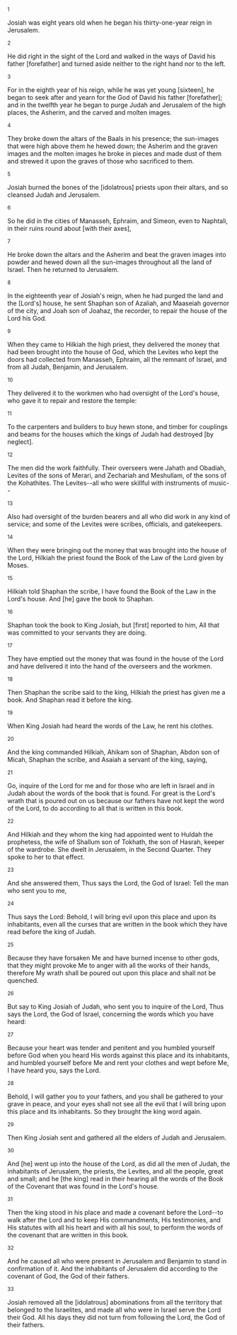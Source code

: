 <sup>1</sup> 

Josiah was eight years old when he began his thirty-one-year reign in Jerusalem. 

<sup>2</sup> 

He did right in the sight of the Lord and walked in the ways of David his father [forefather] and turned aside neither to the right hand nor to the left. 

<sup>3</sup> 

For in the eighth year of his reign, while he was yet young [sixteen], he began to seek after and yearn for the God of David his father [forefather]; and in the twelfth year he began to purge Judah and Jerusalem of the high places, the Asherim, and the carved and molten images. 

<sup>4</sup> 

They broke down the altars of the Baals in his presence; the sun-images that were high above them he hewed down; the Asherim and the graven images and the molten images he broke in pieces and made dust of them and strewed it upon the graves of those who sacrificed to them. 

<sup>5</sup> 

Josiah burned the bones of the [idolatrous] priests upon their altars, and so cleansed Judah and Jerusalem. 

<sup>6</sup> 

So he did in the cities of Manasseh, Ephraim, and Simeon, even to Naphtali, in their ruins round about [with their axes], 

<sup>7</sup> 

He broke down the altars and the Asherim and beat the graven images into powder and hewed down all the sun-images throughout all the land of Israel. Then he returned to Jerusalem. 

<sup>8</sup> 

In the eighteenth year of Josiah's reign, when he had purged the land and the [Lord's] house, he sent Shaphan son of Azaliah, and Maaseiah governor of the city, and Joah son of Joahaz, the recorder, to repair the house of the Lord his God. 

<sup>9</sup> 

When they came to Hilkiah the high priest, they delivered the money that had been brought into the house of God, which the Levites who kept the doors had collected from Manasseh, Ephraim, all the remnant of Israel, and from all Judah, Benjamin, and Jerusalem. 

<sup>10</sup> 

They delivered it to the workmen who had oversight of the Lord's house, who gave it to repair and restore the temple: 

<sup>11</sup> 

To the carpenters and builders to buy hewn stone, and timber for couplings and beams for the houses which the kings of Judah had destroyed [by neglect]. 

<sup>12</sup> 

The men did the work faithfully. Their overseers were Jahath and Obadiah, Levites of the sons of Merari, and Zechariah and Meshullam, of the sons of the Kohathites. The Levites--all who were skillful with instruments of music-- 

<sup>13</sup> 

Also had oversight of the burden bearers and all who did work in any kind of service; and some of the Levites were scribes, officials, and gatekeepers. 

<sup>14</sup> 

When they were bringing out the money that was brought into the house of the Lord, Hilkiah the priest found the Book of the Law of the Lord given by Moses. 

<sup>15</sup> 

Hilkiah told Shaphan the scribe, I have found the Book of the Law in the Lord's house. And [he] gave the book to Shaphan. 

<sup>16</sup> 

Shaphan took the book to King Josiah, but [first] reported to him, All that was committed to your servants they are doing. 

<sup>17</sup> 

They have emptied out the money that was found in the house of the Lord and have delivered it into the hand of the overseers and the workmen. 

<sup>18</sup> 

Then Shaphan the scribe said to the king, Hilkiah the priest has given me a book. And Shaphan read it before the king. 

<sup>19</sup> 

When King Josiah had heard the words of the Law, he rent his clothes. 

<sup>20</sup> 

And the king commanded Hilkiah, Ahikam son of Shaphan, Abdon son of Micah, Shaphan the scribe, and Asaiah a servant of the king, saying, 

<sup>21</sup> 

Go, inquire of the Lord for me and for those who are left in Israel and in Judah about the words of the book that is found. For great is the Lord's wrath that is poured out on us because our fathers have not kept the word of the Lord, to do according to all that is written in this book. 

<sup>22</sup> 

And Hilkiah and they whom the king had appointed went to Huldah the prophetess, the wife of Shallum son of Tokhath, the son of Hasrah, keeper of the wardrobe. She dwelt in Jerusalem, in the Second Quarter. They spoke to her to that effect. 

<sup>23</sup> 

And she answered them, Thus says the Lord, the God of Israel: Tell the man who sent you to me, 

<sup>24</sup> 

Thus says the Lord: Behold, I will bring evil upon this place and upon its inhabitants, even all the curses that are written in the book which they have read before the king of Judah. 

<sup>25</sup> 

Because they have forsaken Me and have burned incense to other gods, that they might provoke Me to anger with all the works of their hands, therefore My wrath shall be poured out upon this place and shall not be quenched. 

<sup>26</sup> 

But say to King Josiah of Judah, who sent you to inquire of the Lord, Thus says the Lord, the God of Israel, concerning the words which you have heard: 

<sup>27</sup> 

Because your heart was tender and penitent and you humbled yourself before God when you heard His words against this place and its inhabitants, and humbled yourself before Me and rent your clothes and wept before Me, I have heard you, says the Lord. 

<sup>28</sup> 

Behold, I will gather you to your fathers, and you shall be gathered to your grave in peace, and your eyes shall not see all the evil that I will bring upon this place and its inhabitants. So they brought the king word again. 

<sup>29</sup> 

Then King Josiah sent and gathered all the elders of Judah and Jerusalem. 

<sup>30</sup> 

And [he] went up into the house of the Lord, as did all the men of Judah, the inhabitants of Jerusalem, the priests, the Levites, and all the people, great and small; and he [the king] read in their hearing all the words of the Book of the Covenant that was found in the Lord's house. 

<sup>31</sup> 

Then the king stood in his place and made a covenant before the Lord--to walk after the Lord and to keep His commandments, His testimonies, and His statutes with all his heart and with all his soul, to perform the words of the covenant that are written in this book. 

<sup>32</sup> 

And he caused all who were present in Jerusalem and Benjamin to stand in confirmation of it. And the inhabitants of Jerusalem did according to the covenant of God, the God of their fathers. 

<sup>33</sup> 

Josiah removed all the [idolatrous] abominations from all the territory that belonged to the Israelites, and made all who were in Israel serve the Lord their God. All his days they did not turn from following the Lord, the God of their fathers.